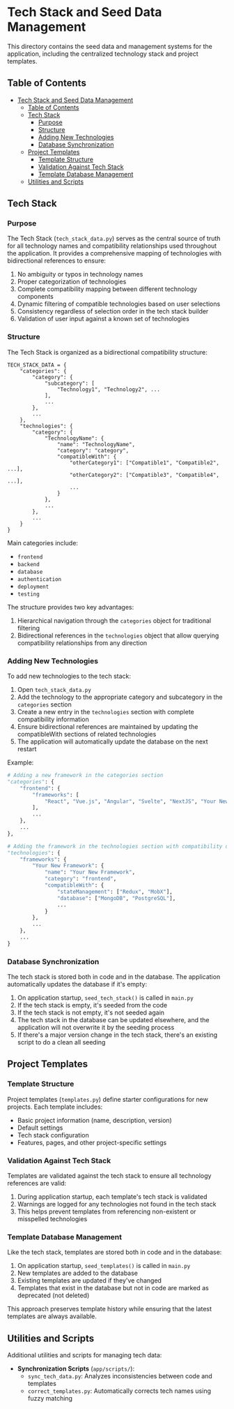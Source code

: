 # Tech Stack and Seed Data Management

This directory contains the seed data and management systems for the application, including the centralized technology stack and project templates.

## Table of Contents

- [Tech Stack and Seed Data Management](#tech-stack-and-seed-data-management)
  - [Table of Contents](#table-of-contents)
  - [Tech Stack](#tech-stack)
    - [Purpose](#purpose)
    - [Structure](#structure)
    - [Adding New Technologies](#adding-new-technologies)
    - [Database Synchronization](#database-synchronization)
  - [Project Templates](#project-templates)
    - [Template Structure](#template-structure)
    - [Validation Against Tech Stack](#validation-against-tech-stack)
    - [Template Database Management](#template-database-management)
  - [Utilities and Scripts](#utilities-and-scripts)

## Tech Stack

### Purpose

The Tech Stack (`tech_stack_data.py`) serves as the central source of truth for all technology names and compatibility relationships used throughout the application. It provides a comprehensive mapping of technologies with bidirectional references to ensure:

1. No ambiguity or typos in technology names
2. Proper categorization of technologies
3. Complete compatibility mapping between different technology components
4. Dynamic filtering of compatible technologies based on user selections
5. Consistency regardless of selection order in the tech stack builder
6. Validation of user input against a known set of technologies

### Structure

The Tech Stack is organized as a bidirectional compatibility structure:

```
TECH_STACK_DATA = {
    "categories": {
        "category": {
            "subcategory": [
                "Technology1", "Technology2", ...
            ],
            ...
        },
        ...
    },
    "technologies": {
        "category": {
            "TechnologyName": {
                "name": "TechnologyName",
                "category": "category",
                "compatibleWith": {
                    "otherCategory1": ["Compatible1", "Compatible2", ...],
                    "otherCategory2": ["Compatible3", "Compatible4", ...],
                    ...
                }
            },
            ...
        },
        ...
    }
}
```

Main categories include:

- `frontend`
- `backend`
- `database`
- `authentication`
- `deployment`
- `testing`

The structure provides two key advantages:

1. Hierarchical navigation through the `categories` object for traditional filtering
2. Bidirectional references in the `technologies` object that allow querying compatibility relationships from any direction

### Adding New Technologies

To add new technologies to the tech stack:

1. Open `tech_stack_data.py`
2. Add the technology to the appropriate category and subcategory in the `categories` section
3. Create a new entry in the `technologies` section with complete compatibility information
4. Ensure bidirectional references are maintained by updating the compatibleWith sections of related technologies
5. The application will automatically update the database on the next restart

Example:

```python
# Adding a new framework in the categories section
"categories": {
    "frontend": {
        "frameworks": [
            "React", "Vue.js", "Angular", "Svelte", "NextJS", "Your New Framework"  # Added new framework
        ],
        ...
    },
    ...
},

# Adding the framework in the technologies section with compatibility data
"technologies": {
    "frameworks": {
        "Your New Framework": {
            "name": "Your New Framework",
            "category": "frontend",
            "compatibleWith": {
                "stateManagement": ["Redux", "MobX"],
                "database": ["MongoDB", "PostgreSQL"],
                ...
            }
        },
        ...
    },
    ...
}
```

### Database Synchronization

The tech stack is stored both in code and in the database. The application automatically updates the database if it's empty:

1. On application startup, `seed_tech_stack()` is called in `main.py`
2. If the tech stack is empty, it's seeded from the code
3. If the tech stack is not empty, it's not seeded again
4. The tech stack in the database can be updated elsewhere, and the application will not overwrite it by the seeding process
5. If there's a major version change in the tech stack, there's an existing script to do a clean all seeding

## Project Templates

### Template Structure

Project templates (`templates.py`) define starter configurations for new projects. Each template includes:

- Basic project information (name, description, version)
- Default settings
- Tech stack configuration
- Features, pages, and other project-specific settings

### Validation Against Tech Stack

Templates are validated against the tech stack to ensure all technology references are valid:

1. During application startup, each template's tech stack is validated
2. Warnings are logged for any technologies not found in the tech stack
3. This helps prevent templates from referencing non-existent or misspelled technologies

### Template Database Management

Like the tech stack, templates are stored both in code and in the database:

1. On application startup, `seed_templates()` is called in `main.py`
2. New templates are added to the database
3. Existing templates are updated if they've changed
4. Templates that exist in the database but not in code are marked as deprecated (not deleted)

This approach preserves template history while ensuring that the latest templates are always available.

## Utilities and Scripts

Additional utilities and scripts for managing tech data:

- **Synchronization Scripts** (`app/scripts/`):
  - `sync_tech_data.py`: Analyzes inconsistencies between code and templates
  - `correct_templates.py`: Automatically corrects tech names using fuzzy matching
